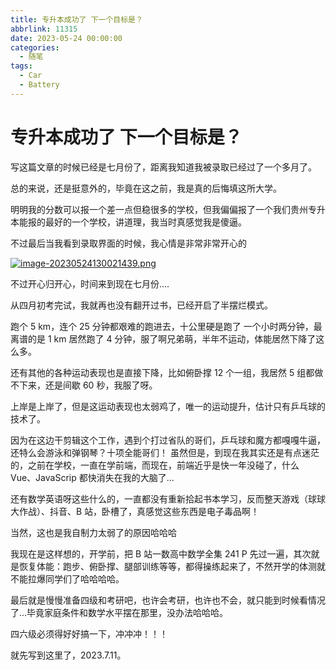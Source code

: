 ```yaml
---
title: 专升本成功了 下一个目标是？
abbrlink: 11315
date: 2023-05-24 00:00:00
categories:
  - 随笔
tags:
  - Car
  - Battery
---
```


# 专升本成功了 下一个目标是？

写这篇文章的时候已经是七月份了，距离我知道我被录取已经过了一个多月了。

总的来说，还是挺意外的，毕竟在这之前，我是真的后悔填这所大学。

明明我的分数可以报一个差一点但稳很多的学校，但我偏偏报了一个我们贵州专升本能报的最好的一个学校，讲道理，我当时真感觉我是傻逼。

不过最后当我看到录取界面的时候，我心情是非常非常开心的

[![image-20230524130021439.png](https://gallery.yxzi.xyz/galleries/2023/07/09/image-20230524130021439.png)](https://gallery.yxzi.xyz/galleries/2023/07/09/image-20230524130021439.png)

不过开心归开心，时间来到现在七月份....

从四月初考完试，我就再也没有翻开过书，已经开启了半摆烂模式。

跑个 5 km，连个 25 分钟都艰难的跑进去，十公里硬是跑了 一个小时两分钟，最离谱的是 1 km 居然跑了 4 分钟，服了啊兄弟萌，半年不运动，体能居然下降了这么多。

还有其他的各种运动表现也是直接下降，比如俯卧撑 12 个一组，我居然 5 组都做不下来，还是间歇 60 秒，我服了呀。

上岸是上岸了，但是这运动表现也太弱鸡了，唯一的运动提升，估计只有乒乓球的技术了。

因为在这边干剪辑这个工作，遇到个打过省队的哥们，乒乓球和魔方都嘎嘎牛逼，还特么会游泳和弹钢琴？十项全能哥们！
虽然但是，到现在我其实还是有点迷茫的，之前在学校，一直在学前端，而现在，前端近乎是快一年没碰了，什么 Vue、JavaScrip 都快消失在我的大脑了...

还有数学英语呀这些什么的，一直都没有重新拾起书本学习，反而整天游戏（球球大作战）、抖音、B 站，卧槽了，真感觉这些东西是电子毒品啊！

当然，这也是我自制力太弱了的原因哈哈哈

我现在是这样想的，开学前，把 B 站一数高中数学全集 241 P 先过一遍，其次就是恢复体能：跑步、俯卧撑、腿部训练等等，都得操练起来了，不然开学的体测就不能拉爆同学们了哈哈哈哈。

最后就是慢慢准备四级和考研吧，也许会考研，也许也不会，就只能到时候看情况了...毕竟家庭条件和数学水平摆在那里，没办法哈哈哈。

四六级必须得好好搞一下，冲冲冲！！！

就先写到这里了，2023.7.11。